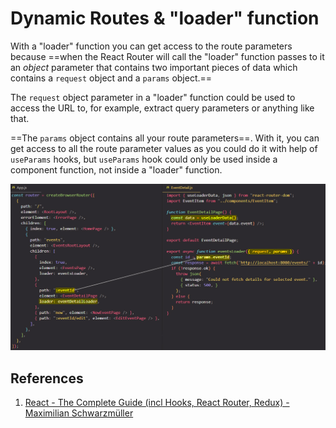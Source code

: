 # Dynamic Routes & "loader" function

With a "loader" function you can get access to the route parameters because ==when the React Router will call the "loader" function passes to it an _object_ parameter that contains two important pieces of data which contains a `request` object and a `params` object.==

The `request` object parameter in a "loader" function could be used to access the URL to, for example, extract query parameters or anything like that.

==The `params` object contains all your route parameters==. With it, you can get access to all the route parameter values as you could do it with help of `useParams` hooks, but `useParams` hook could only be used inside a component function, not inside a "loader" function.

![Dynamic_routes_&_loader_function](../../img/Dynamic_routes_&_loader_function.jpg)

## References

1. [React - The Complete Guide (incl Hooks, React Router, Redux) - Maximilian Schwarzmüller](https://www.udemy.com/course/react-the-complete-guide-incl-redux/)